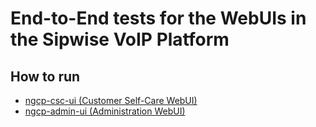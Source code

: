 # End-to-End tests for the WebUIs in the Sipwise VoIP Platform

## How to run

* [ngcp-csc-ui (Customer Self-Care WebUI)](docs/ngcp-csc-ui.md)
* [ngcp-admin-ui (Administration WebUI)](docs/ngcp-admin-ui.md)
